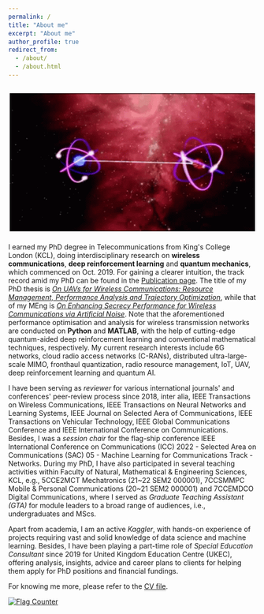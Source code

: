 ```yaml
---
permalink: /
title: "About me"
excerpt: "About me"
author_profile: true
redirect_from: 
  - /about/
  - /about.html
---
```

<h2 align="center"><img src="/files/pdf/entanglement-quantum-entanglement.gif">
</h2>

I earned my PhD degree in Telecommunications from King's College London (KCL), doing interdisciplinary research on **wireless communications**, **deep reinforcement learning** and **quantum mechanics**, which commenced on Oct. 2019. For gaining a clearer intuition, the track record amid my PhD can be found in the [Publication page](publications). The title of my PhD thesis is [*On UAVs for Wireless Communications: Resource Management, Performance Analysis and Trajectory Optimization*](PhD_Thesis), while that of my MEng is [*On Enhancing Secrecy Performance for Wireless Communications via Artificial Noise*](MEng_Thesis). Note that the aforementioned performance optimisation and analysis for wireless transmission networks are conducted on **Python** and **MATLAB**, with the help of cutting-edge quantum-aided deep reinforcement learning and conventional mathematical techniques, respectively. 
My current research interests include 6G networks, cloud radio access networks (C-RANs), distributed ultra-large-scale MIMO, fronthaul quantization, radio resource management, IoT, UAV, deep reinforcement learning and quantum AI. 

I have been serving as *reviewer* for various international journals' and conferences' peer-review process since 2018, inter alia, IEEE Transactions on Wireless Communications, IEEE Transactions on Neural Networks and Learning Systems, IEEE Journal on Selected Aera of Communications, IEEE Transactions on Vehicular Technology, IEEE Global Communications Conference and IEEE International Conference on Communications. Besides, 
I was a *session chair* for the flag-ship conference IEEE International Conference on Communications (ICC) 2022 - Selected Area on Communications (SAC) 05 - Machine Learning for Communications Track - Networks. During my PhD, I have also participated in several teaching activities within Faculty of Natural, Mathematical & Engineering Sciences, KCL, e.g., 5CCE2MCT Mechatronics (21~22 SEM2 000001), 7CCSMMPC Mobile & Personal Communications (20~21 SEM2 000001) and 7CCEMDCO Digital Communications, where I served as *Graduate Teaching Assistant (GTA)* for module leaders to a broad range of audiences, i.e., undergraduates and MScs.

Apart from academia, I am an active *Kaggler*, with hands-on experience of projects requiring vast and solid knowledge of data science and machine learning. Besides, I have been playing a part-time role of *Special Education Consultant* since 2019 for United Kingdom Education Centre (UKEC), offering analysis, insights, advice and career plans to clients for helping them apply for PhD positions and financial fundings.  

For knowing me more, please refer to the [CV file](\cv).

<a href="https://www.worldflagcounter.com/details/iuj"><img src="https://www.worldflagcounter.com/iuj/" alt="Flag Counter"></a>
